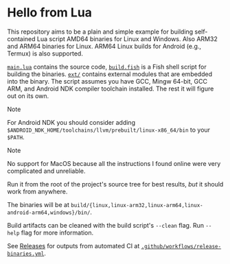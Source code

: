 # Hello from Lua
This repository aims to be a plain and simple example for building
self-contained Lua script AMD64 binaries for Linux and Windows. Also ARM32
and ARM64 binaries for Linux. ARM64 Linux builds for Android
(e.g., Termux) is also supported. 

[`main.lua`](main.lua) contains the source code, [`build.fish`](build.fish) is a
Fish shell script for building the binaries. [`ext/`](`ext/`) contains external
modules that are embedded into the binary. The script assumes you have GCC,
Mingw 64-bit, GCC ARM, and Android NDK compiler toolchain installed. The rest it will figure
out on its own.

> [!NOTE]
> For Android NDK you should consider adding
> `$ANDROID_NDK_HOME/toolchains/llvm/prebuilt/linux-x86_64/bin` to your `$PATH`.

> [!NOTE]
> No support for MacOS because all the instructions I found online
> were very complicated and unreliable.

Run it from the root of the project's source tree for best results, _but_ it
should work from anywhere.

The binaries will be at `build/{linux,linux-arm32,linux-arm64,linux-android-arm64,windows}/bin/`.

Build artifacts can be cleaned with the build script's `--clean` flag. Run
`--help` flag for more information.

See [Releases](https://github.com/eeriemyxi/lua-hello/releases/latest) 
for outputs from automated CI at 
[`.github/workflows/release-binaries.yml`](.github/workflows/release-binaries.yml).
